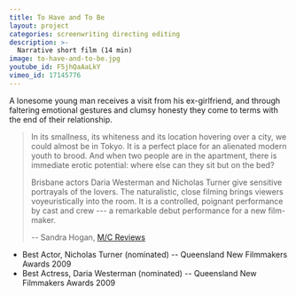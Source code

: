 ```yaml
---
title: To Have and To Be
layout: project
categories: screenwriting directing editing
description: >-
  Narrative short film (14 min)
image: to-have-and-to-be.jpg
youtube_id: F5jhQaAaLkY
vimeo_id: 17145776
---
```

A lonesome young man receives a visit from his ex-girlfriend, and through
faltering emotional gestures and clumsy honesty they come to terms with the end
of their relationship.

> In its smallness, its whiteness and its location hovering over a city, we
> could almost be in Tokyo. It is a perfect place for an alienated modern youth
> to brood. And when two people are in the apartment, there is immediate erotic
> potential: where else can they sit but on the bed?
>
> Brisbane actors Daria Westerman and Nicholas Turner give sensitive portrayals
> of the lovers. The naturalistic, close filming brings viewers voyeuristically
> into the room. It is a controlled, poignant performance by cast and crew ---
> a remarkable debut performance for a new film-maker.
>
> -- Sandra Hogan, [M/C Reviews](http://reviews.media-culture.org.au/modules.php?name=News&file=article&sid=2991)

- Best Actor, Nicholas Turner (nominated) -- Queensland New Filmmakers Awards 2009
- Best Actress, Daria Westerman (nominated) -- Queensland New Filmmakers Awards 2009
